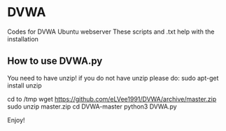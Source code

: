 # DVWA
Codes for DVWA Ubuntu webserver
These scripts and .txt help with the installation


## How to use DVWA.py
You need to have unzip!
if you do not have unzip please do:
sudo apt-get install unzip
  
cd to /tmp
wget https://github.com/eLVee1991/DVWA/archive/master.zip
sudo unzip master.zip
cd DVWA-master
python3 DVWA.py

Enjoy!

